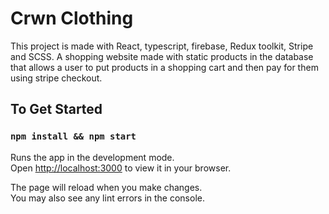 # Crwn Clothing

This project is made with React, typescript, firebase, Redux toolkit, Stripe and SCSS. 
A shopping website made with static products in the database that allows a user to put products in a shopping cart and then pay for them using stripe checkout.

## To Get Started
### `npm install && npm start`

Runs the app in the development mode.\
Open [http://localhost:3000](http://localhost:3000) to view it in your browser.

The page will reload when you make changes.\
You may also see any lint errors in the console.

